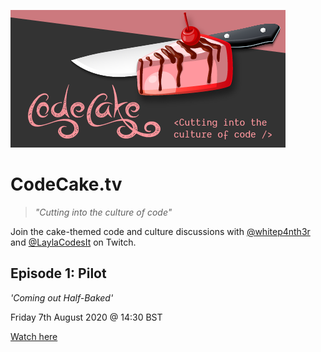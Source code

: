 ![codeCake.tv](./assets/codecake.png)

# CodeCake.tv

> _"Cutting into the culture of code"_

Join the cake-themed code and culture discussions with [@whitep4nth3r](https://twitch.tv/whitep4nth3r) and [@LaylaCodesIt](https://twitch.tv/LaylaCodesIt) on Twitch.

## Episode 1: Pilot

_'Coming out Half-Baked'_

Friday 7th August 2020 @ 14:30 BST

[Watch here](https://twitch.tv/LaylaCodesIt)
